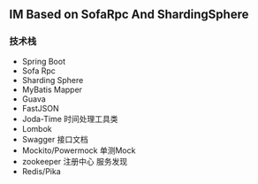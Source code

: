 ## IM Based on SofaRpc And ShardingSphere

### 技术栈
* Spring Boot
* Sofa Rpc
* Sharding Sphere
* MyBatis Mapper
* Guava
* FastJSON
* Joda-Time 时间处理工具类
* Lombok    
* Swagger   接口文档
* Mockito/Powermock 单测Mock
* zookeeper 注册中心 服务发现
* Redis/Pika 

